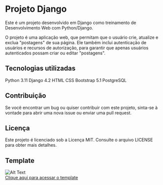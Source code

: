 # Projeto Django
Este é um projeto desenvolvido em Django como treinamento de Desenvolvimento Web com Python/Django.

O projeto é uma aplicação web, que permitam que o usuário crie, atualize e exclua "postagens" de sua página. Ele também inclui autenticação de usuários e recursos de autorização, para garantir que apenas usuários autenticados possam criar ou editar "postagens".

## Tecnologias utilizadas
Python 3.11
Django 4.2
HTML
CSS
Bootstrap 5.1
PostgreSQL

## Contribuição
Se você encontrar um bug ou quiser contribuir com este projeto, sinta-se à vontade para abrir uma nova issue ou enviar uma pull request.

## Licença
Este projeto é licenciado sob a Licença MIT. Consulte o arquivo LICENSE para obter mais detalhes.

## Template
![Alt Text](https://github.com/MQSilveira/projeto-django/blob/main/media/layout.png)
<br>
[Clique aqui para acessar o template](https://bootstrapmade.com/yummy-bootstrap-restaurant-website-template/)
